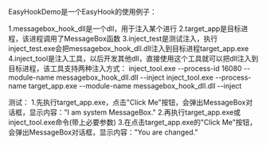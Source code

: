 EasyHookDemo是一个EasyHook的使用例子：

1.messagebox_hook_dll是一个dll，用于注入某个进行
2.target_app是目标进程，该进程调用了MessageBox函数
3.inject_test是测试注入，执行inject_test.exe会把messagebox_hook_dll.dll注入到目标进程target_app.exe
4.inject_tool是注入工具，以后开发其他dll，直接使用这个工具就可以把dll注入到目标进程，该工具支持两种注入方式：
    inject_tool.exe --process-id 16080 --module-name messagebox_hook_dll.dll --inject
    inject_tool.exe --process-name target_app.exe --module-name messagebox_hook_dll.dll --inject

测试：
1.先执行target_app.exe，点击"Click Me"按钮，会弹出MessageBox对话框，显示内容："I am system MessageBox."
2.再执行target_app.exe或inject_tool.exe命令(带上必要参数)
3.在点击target_app.exe的"Click Me"按钮，会弹出MessageBox对话框，显示内容："You are changed."

